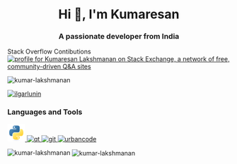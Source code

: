 <h1 align="center">Hi 👋, I'm Kumaresan</h1>
<h3 align="center">A passionate developer from India</h3>

<!-- Stack Overflow -->
Stack Overflow Contibutions
<a href="https://stackexchange.com/users/73920"><img src="https://stackexchange.com/users/flair/73920.png" width="208" height="58" alt="profile for Kumaresan Lakshmanan on Stack Exchange, a network of free, community-driven Q&amp;A sites" title="profile for Kumaresan Lakshmanan on Stack Exchange, a network of free, community-driven Q&amp;A sites"></a>


<p align="left"> <img src="https://komarev.com/ghpvc/?username=kumar-lakshmanan&label=Profile%20views&color=brightgreen&style=flat&base=150" alt="kumar-lakshmanan" /> </p>
<p align="left"> <a href="https://github.com/ryo-ma/github-profile-trophy"><img src="https://github-profile-trophy.vercel.app/?username=kumar-lakshmanan" alt="ilgarlunin" /></a> </p>



<h3 align="left">Languages and Tools</h3>
<p align="left">
    <a href="https://www.python.org" target="_blank"> <img src="https://raw.githubusercontent.com/devicons/devicon/master/icons/python/python-original.svg" alt="python" width="40" height="40"/> </a>
    <a href="https://www.qt.io/" target="_blank"> <img src="https://upload.wikimedia.org/wikipedia/commons/0/0b/Qt_logo_2016.svg" alt="qt" width="40" height="40"/>
    <a href="https://git-scm.com/" target="_blank"> <img src="https://www.vectorlogo.zone/logos/git-scm/git-scm-icon.svg" alt="git" width="40" height="40"/> </a>
    <a href="[https://www.mongodb.com/](https://www.ibm.com/docs/en/order-management-sw/9.5.0?topic=deploy-urbancode)" target="_blank"> <img src="https://jazz.net/blog/wp-content/uploads/2016/09/urbancode_img.jpg" alt="urbancode" width="110" height="40"/> </a>
</p>

<p><img align="left" src="https://github-readme-stats.vercel.app/api/top-langs?username=kumar-lakshmanan&show_icons=true&theme=dark&locale=en&layout=compact" alt="kumar-lakshmanan" /></p>

<p>&nbsp;<img align="center" src="https://github-readme-stats.vercel.app/api?username=kumar-lakshmanan&show_icons=true&theme=dark&locale=en" alt="kumar-lakshmanan" /></p>

<!--
**kumar-lakshmanan/kumar-lakshmanan** is a ✨ _special_ ✨ repository because its `README.md` (this file) appears on your GitHub profile.

Here are some ideas to get you started:

- 🔭 I’m currently working on ...
- 🌱 I’m currently learning ...
- 👯 I’m looking to collaborate on ...
- 🤔 I’m looking for help with ...
- 💬 Ask me about ...
- 📫 How to reach me: ...
- 😄 Pronouns: ...
- ⚡ Fun fact: ...
-->
